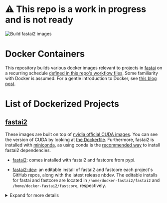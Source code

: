 # :warning: This repo is a work in progress and is not ready

![Build fastai2 images](https://github.com/fastai/docker-containers/workflows/Build%20fastai2%20images/badge.svg)

# Docker Containers

This repository builds various docker images relevant to projects in [fastai](https://github.com/fastai/) on a recurring schedule [defined in this repo's workflow files](.github/workflows/).  Some familiarity with Docker is assumed.  For a gentle introduction to Docker, see [this blog post](https://towardsdatascience.com/how-docker-can-help-you-become-a-more-effective-data-scientist-7fc048ef91d5).


# List of Dockerized Projects

## [fastai2](https://github.com/fastai/fastai2)

These images are built on top of [nvidia official CUDA images](https://hub.docker.com/r/nvidia/cuda/).  You can see the version of CUDA by looking at [the Dockerfile](fastai2-build/Dockerfile).  Furthermore, fastai2 is installed with [miniconda](https://docs.conda.io/en/latest/miniconda.html), as using conda is the [recommended way](https://github.com/fastai/fastai2#installing) to install fastai2 dependencies.

- [fastai2](https://hub.docker.com/repository/docker/fastdotai/fastai2): comes installed with fastai2 and fastcore from pypi.

- [fastai2-dev](https://hub.docker.com/repository/docker/fastdotai/fastai2-dev): 
an editable install of fastai2 and fastcore each project's GitHub repos, along with the latest release nbdev.  The editable installs for fastai and fastcore are located in `/home/docker-fastai2/fastai2` and `/home/docker-fastai2/fastcore`, respectively.

<details>
  <summary>Expand for more details</summary>

#### Tags

These images have the following available tags:

- `latest`: the most current build
- `version`: corresponds to the version of fastai2
- `SHA`: corresponds to the GITHUB SHA of this repo when the image was built.

#### Usage

If you have an Nvdia GPU that is compatible with CUDA 10 or higher, you should [install Nvidia Docker](https://github.com/NVIDIA/nvidia-docker).  After install Nvidia Docker, you will need to use the `--gpus` flag when running the container.  See the [usage](https://github.com/NVIDIA/nvidia-docker#usage) section for more details on the various arguments available. 

#### Examples:

 Run a jupyter server with all GPUs

```bash
docker run --gpus all 
```

Run a jupyter server with 2 GPUs on with an editable install

```bash
docker run --gpus '"device=1,2"'
```

Run a jupyter server with 2 GPUs on with an editable install for version fastai 0.0.22

```bash
docker run --gpus '"device=1,2"'
```

Run an interacive shell on CPUs on the latest version of fastai2

```bash
docker run -it fastdotai/fastai2:latest bash
```
</details>